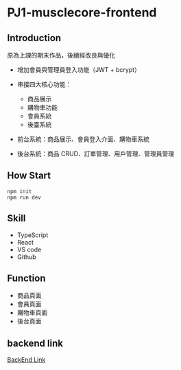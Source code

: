 # PJ1-musclecore-frontend
## Introduction
原為上課的期末作品，後續經改良與優化

* 增加會員與管理員登入功能（JWT + bcrypt）
* 串接四大核心功能：
    - 商品展示
    - 購物車功能
    - 會員系統
    - 後臺系統

* 前台系統：商品展示、會員登入介面、購物車系統
* 後台系統：商品 CRUD、訂單管理、用戶管理、管理員管理

## How Start
```npm init```  
```npm run dev```

## Skill
* TypeScript
* React
* VS code
* Github

## Function 
* 商品頁面
* 會員頁面
* 購物車頁面
* 後台頁面

## backend link
[BackEnd Link](https://github.com/a036920022002/PJ1-musclecore-backend.git)


